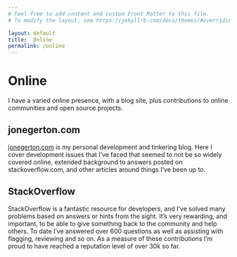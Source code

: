 ```yaml
---
# Feel free to add content and custom Front Matter to this file.
# To modify the layout, see https://jekyllrb.com/docs/themes/#overriding-theme-defaults

layout: default
title:  Online
permalink: /online
---
```


# Online

I have a varied online presence, with a blog site, plus contributions to online communities and open source projects.

## jonegerton.com

[jonegerton.com](https://jonegerton.com) is my personal development and tinkering blog. Here I cover development issues that I’ve faced that seemed to not be so widely covered online, extended background to answers posted on stackoverflow.com, and other articles around things I’ve been up to.

## StackOverflow

StackOverflow is a fantastic resource for developers, and I’ve solved many problems based on answers or hints from the sight. It’s very rewarding, and important, to be able to give something back to the community and help others. To date I’ve answered over 600 questions as well as assisting with flagging, reviewing and so on. As a measure of these contributions I’m proud to have reached a reputation level of over 30k so far.